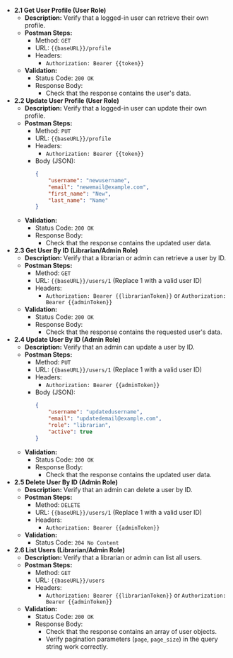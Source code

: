 * **2.1 Get User Profile (User Role)**
    * **Description:** Verify that a logged-in user can retrieve their own profile.
    * **Postman Steps:**
        * Method: `GET`
        * URL: `{{baseURL}}/profile`
        * Headers:
            * `Authorization: Bearer {{token}}`
    * **Validation:**
        * Status Code: `200 OK`
        * Response Body:
            * Check that the response contains the user's data.
* **2.2 Update User Profile (User Role)**
    * **Description:** Verify that a logged-in user can update their own profile.
    * **Postman Steps:**
        * Method: `PUT`
        * URL: `{{baseURL}}/profile`
        * Headers:
            * `Authorization: Bearer {{token}}`
        * Body (JSON):
            ```json
            {
                "username": "newusername",
                "email": "newemail@example.com",
                "first_name": "New",
                "last_name": "Name"
            }
            ```
    * **Validation:**
        * Status Code: `200 OK`
        * Response Body:
            * Check that the response contains the updated user data.
* **2.3 Get User By ID (Librarian/Admin Role)**
    * **Description:** Verify that a librarian or admin can retrieve a user by ID.
    * **Postman Steps:**
        * Method: `GET`
        * URL: `{{baseURL}}/users/1`  (Replace 1 with a valid user ID)
        * Headers:
            * `Authorization: Bearer {{librarianToken}}`  or `Authorization: Bearer {{adminToken}}`
    * **Validation:**
        * Status Code: `200 OK`
        * Response Body:
            * Check that the response contains the requested user's data.
* **2.4 Update User By ID (Admin Role)**
    * **Description:** Verify that an admin can update a user by ID.
    * **Postman Steps:**
        * Method: `PUT`
        * URL: `{{baseURL}}/users/1`  (Replace 1 with a valid user ID)
        * Headers:
            * `Authorization: Bearer {{adminToken}}`
        * Body (JSON):
            ```json
            {
                "username": "updatedusername",
                "email": "updatedemail@example.com",
                "role": "librarian",
                "active": true
            }
            ```
    * **Validation:**
        * Status Code: `200 OK`
        * Response Body:
            * Check that the response contains the updated user data.
* **2.5 Delete User By ID (Admin Role)**
    * **Description:** Verify that an admin can delete a user by ID.
    * **Postman Steps:**
        * Method: `DELETE`
        * URL: `{{baseURL}}/users/1`  (Replace 1 with a valid user ID)
        * Headers:
            * `Authorization: Bearer {{adminToken}}`
    * **Validation:**
        * Status Code: `204 No Content`
* **2.6 List Users (Librarian/Admin Role)**
    * **Description:** Verify that a librarian or admin can list all users.
    * **Postman Steps:**
        * Method: `GET`
        * URL: `{{baseURL}}/users`
        * Headers:
            * `Authorization: Bearer {{librarianToken}}` or `Authorization: Bearer {{adminToken}}`
    * **Validation:**
        * Status Code: `200 OK`
        * Response Body:
            * Check that the response contains an array of user objects.
            * Verify pagination parameters (`page`, `page_size`) in the query string work correctly.